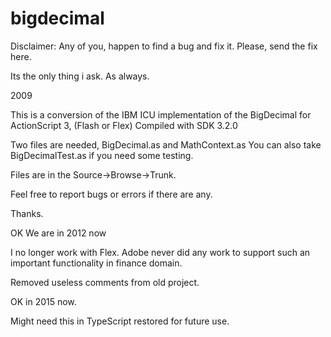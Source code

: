 # bigdecimal
Disclaimer: Any of you, happen to find a bug and fix it. Please, send the fix here.

Its the only thing i ask. As always.

2009

This is a conversion of the IBM ICU implementation of the BigDecimal for ActionScript 3, (Flash or Flex) Compiled with SDK 3.2.0

Two files are needed, BigDecimal.as and MathContext.as You can also take BigDecimalTest.as if you need some testing.

Files are in the Source->Browse->Trunk.

Feel free to report bugs or errors if there are any.

Thanks.

OK We are in 2012 now

I no longer work with Flex.
Adobe never did any work to support such an important functionality in finance domain.

Removed useless comments from old project.

OK in 2015 now.

Might need this in TypeScript restored for future use.
